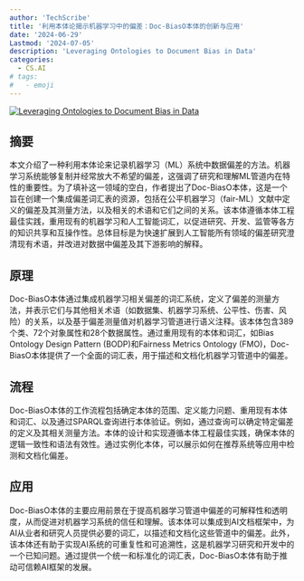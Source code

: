 ```yaml
---
author: 'TechScribe'
title: '利用本体论揭示机器学习中的偏差：Doc-BiasO本体的创新与应用'
date: '2024-06-29'
Lastmod: '2024-07-05'
description: 'Leveraging Ontologies to Document Bias in Data'
categories:
  - CS.AI
# tags:
#   - emoji
---
```


[![Leveraging Ontologies to Document Bias in Data](https://arxiv-research-1301205113.cos.ap-guangzhou.myqcloud.com/images/2407.00509v1.pdf_0.jpg)](https://arxiv.org/abs/2407.00509v1)

## 摘要

本文介绍了一种利用本体论来记录机器学习（ML）系统中数据偏差的方法。机器学习系统能够复制并经常放大不希望的偏差，这强调了研究和理解ML管道内在特性的重要性。为了填补这一领域的空白，作者提出了Doc-BiasO本体，这是一个旨在创建一个集成偏差词汇表的资源，包括在公平机器学习（fair-ML）文献中定义的偏差及其测量方法，以及相关的术语和它们之间的关系。该本体遵循本体工程最佳实践，重用现有的机器学习和人工智能词汇，以促进研究、开发、监管等各方的知识共享和互操作性。总体目标是为快速扩展到人工智能所有领域的偏差研究澄清现有术语，并改进对数据中偏差及其下游影响的解释。<!--more-->

## 原理

Doc-BiasO本体通过集成机器学习相关偏差的词汇系统，定义了偏差的测量方法，并表示它们与其他相关术语（如数据集、机器学习系统、公平性、伤害、风险）的关系，以及基于偏差测量值对机器学习管道进行语义注释。该本体包含389个类、72个对象属性和28个数据属性。通过重用现有的本体和词汇，如Bias Ontology Design Pattern (BODP)和Fairness Metrics Ontology (FMO)，Doc-BiasO本体提供了一个全面的词汇表，用于描述和文档化机器学习管道中的偏差。

## 流程

Doc-BiasO本体的工作流程包括确定本体的范围、定义能力问题、重用现有本体和词汇、以及通过SPARQL查询进行本体验证。例如，通过查询可以确定特定偏差的定义及其相关测量方法。本体的设计和实现遵循本体工程最佳实践，确保本体的逻辑一致性和语法有效性。通过实例化本体，可以展示如何在推荐系统等应用中检测和文档化偏差。

## 应用

Doc-BiasO本体的主要应用前景在于提高机器学习管道中偏差的可解释性和透明度，从而促进对机器学习系统的信任和理解。该本体可以集成到AI文档框架中，为AI从业者和研究人员提供必要的词汇，以描述和文档化这些管道中的偏差。此外，该本体还有助于实现AI系统的可重复性和可追溯性，这是机器学习研究和开发中的一个已知问题。通过提供一个统一和标准化的词汇表，Doc-BiasO本体有助于推动可信赖AI框架的发展。